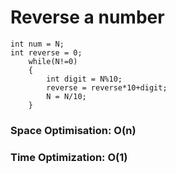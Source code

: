 # Reverse a number
```reason
int num = N;
int reverse = 0;
    while(N!=0)
    {
        int digit = N%10;
        reverse = reverse*10+digit;
        N = N/10;
    }
```

### Space Optimisation: O(n)
### Time Optimization: O(1)
